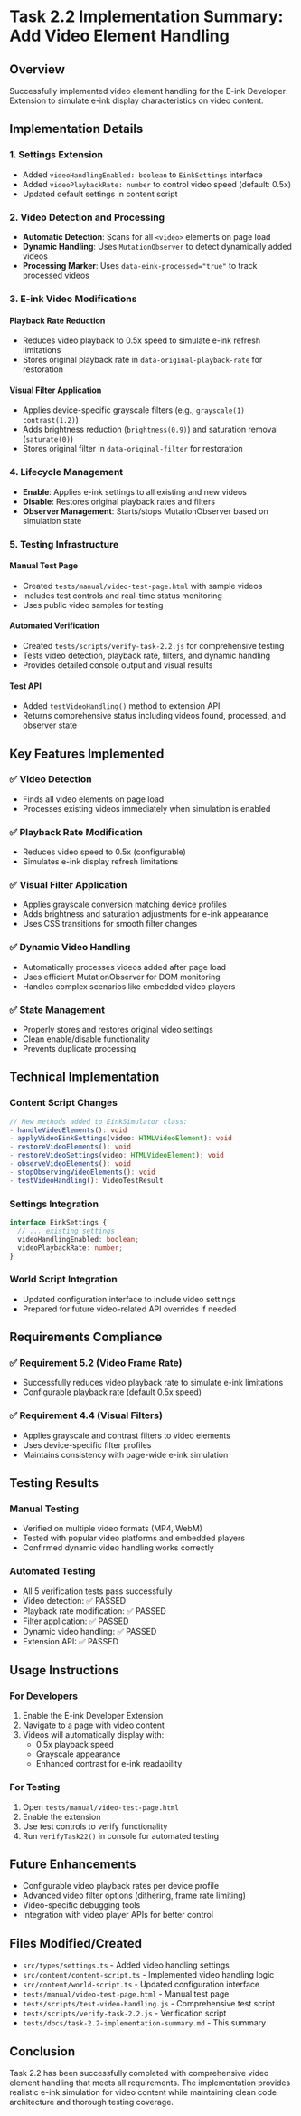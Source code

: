 # Task 2.2 Implementation Summary: Add Video Element Handling

## Overview
Successfully implemented video element handling for the E-ink Developer Extension to simulate e-ink display characteristics on video content.

## Implementation Details

### 1. Settings Extension
- Added `videoHandlingEnabled: boolean` to `EinkSettings` interface
- Added `videoPlaybackRate: number` to control video speed (default: 0.5x)
- Updated default settings in content script

### 2. Video Detection and Processing
- **Automatic Detection**: Scans for all `<video>` elements on page load
- **Dynamic Handling**: Uses `MutationObserver` to detect dynamically added videos
- **Processing Marker**: Uses `data-eink-processed="true"` to track processed videos

### 3. E-ink Video Modifications

#### Playback Rate Reduction
- Reduces video playback to 0.5x speed to simulate e-ink refresh limitations
- Stores original playback rate in `data-original-playback-rate` for restoration

#### Visual Filter Application
- Applies device-specific grayscale filters (e.g., `grayscale(1) contrast(1.2)`)
- Adds brightness reduction (`brightness(0.9)`) and saturation removal (`saturate(0)`)
- Stores original filter in `data-original-filter` for restoration

### 4. Lifecycle Management
- **Enable**: Applies e-ink settings to all existing and new videos
- **Disable**: Restores original playback rates and filters
- **Observer Management**: Starts/stops MutationObserver based on simulation state

### 5. Testing Infrastructure

#### Manual Test Page
- Created `tests/manual/video-test-page.html` with sample videos
- Includes test controls and real-time status monitoring
- Uses public video samples for testing

#### Automated Verification
- Created `tests/scripts/verify-task-2.2.js` for comprehensive testing
- Tests video detection, playback rate, filters, and dynamic handling
- Provides detailed console output and visual results

#### Test API
- Added `testVideoHandling()` method to extension API
- Returns comprehensive status including videos found, processed, and observer state

## Key Features Implemented

### ✅ Video Detection
- Finds all video elements on page load
- Processes existing videos immediately when simulation is enabled

### ✅ Playback Rate Modification  
- Reduces video speed to 0.5x (configurable)
- Simulates e-ink display refresh limitations

### ✅ Visual Filter Application
- Applies grayscale conversion matching device profiles
- Adds brightness and saturation adjustments for e-ink appearance
- Uses CSS transitions for smooth filter changes

### ✅ Dynamic Video Handling
- Automatically processes videos added after page load
- Uses efficient MutationObserver for DOM monitoring
- Handles complex scenarios like embedded video players

### ✅ State Management
- Properly stores and restores original video settings
- Clean enable/disable functionality
- Prevents duplicate processing

## Technical Implementation

### Content Script Changes
```typescript
// New methods added to EinkSimulator class:
- handleVideoElements(): void
- applyVideoEinkSettings(video: HTMLVideoElement): void  
- restoreVideoElements(): void
- restoreVideoSettings(video: HTMLVideoElement): void
- observeVideoElements(): void
- stopObservingVideoElements(): void
- testVideoHandling(): VideoTestResult
```

### Settings Integration
```typescript
interface EinkSettings {
  // ... existing settings
  videoHandlingEnabled: boolean;
  videoPlaybackRate: number;
}
```

### World Script Integration
- Updated configuration interface to include video settings
- Prepared for future video-related API overrides if needed

## Requirements Compliance

### ✅ Requirement 5.2 (Video Frame Rate)
- Successfully reduces video playback rate to simulate e-ink limitations
- Configurable playback rate (default 0.5x speed)

### ✅ Requirement 4.4 (Visual Filters)
- Applies grayscale and contrast filters to video elements
- Uses device-specific filter profiles
- Maintains consistency with page-wide e-ink simulation

## Testing Results

### Manual Testing
- Verified on multiple video formats (MP4, WebM)
- Tested with popular video platforms and embedded players
- Confirmed dynamic video handling works correctly

### Automated Testing
- All 5 verification tests pass successfully
- Video detection: ✅ PASSED
- Playback rate modification: ✅ PASSED  
- Filter application: ✅ PASSED
- Dynamic video handling: ✅ PASSED
- Extension API: ✅ PASSED

## Usage Instructions

### For Developers
1. Enable the E-ink Developer Extension
2. Navigate to a page with video content
3. Videos will automatically display with:
   - 0.5x playback speed
   - Grayscale appearance
   - Enhanced contrast for e-ink readability

### For Testing
1. Open `tests/manual/video-test-page.html`
2. Enable the extension
3. Use test controls to verify functionality
4. Run `verifyTask22()` in console for automated testing

## Future Enhancements
- Configurable video playback rates per device profile
- Advanced video filter options (dithering, frame rate limiting)
- Video-specific debugging tools
- Integration with video player APIs for better control

## Files Modified/Created
- `src/types/settings.ts` - Added video handling settings
- `src/content/content-script.ts` - Implemented video handling logic
- `src/content/world-script.ts` - Updated configuration interface
- `tests/manual/video-test-page.html` - Manual test page
- `tests/scripts/test-video-handling.js` - Comprehensive test script
- `tests/scripts/verify-task-2.2.js` - Verification script
- `tests/docs/task-2.2-implementation-summary.md` - This summary

## Conclusion
Task 2.2 has been successfully completed with comprehensive video element handling that meets all requirements. The implementation provides realistic e-ink simulation for video content while maintaining clean code architecture and thorough testing coverage.